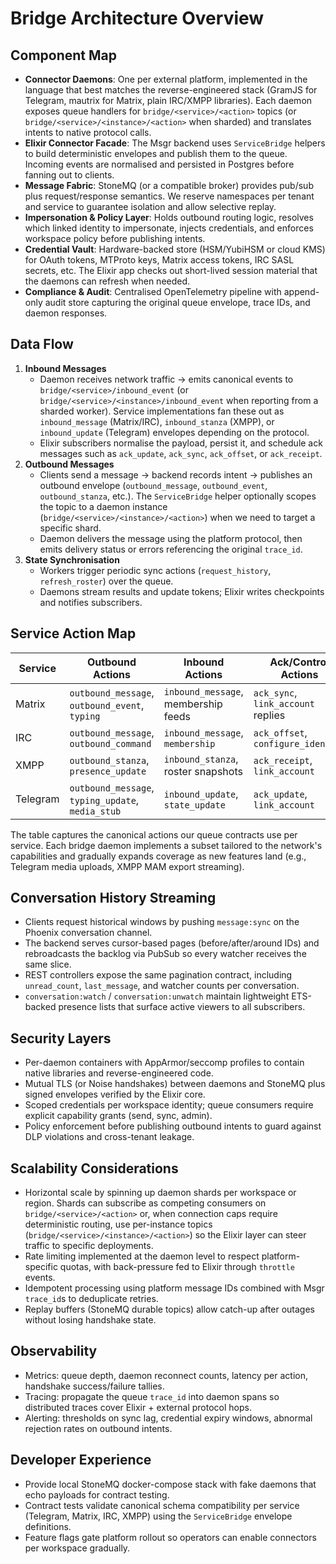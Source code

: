 # Bridge Architecture Overview

## Component Map
- **Connector Daemons**: One per external platform, implemented in the language that best matches the reverse-engineered stack (GramJS for Telegram, mautrix for Matrix, plain IRC/XMPP libraries). Each daemon exposes queue handlers for `bridge/<service>/<action>` topics (or `bridge/<service>/<instance>/<action>` when sharded) and translates intents to native protocol calls.
- **Elixir Connector Facade**: The Msgr backend uses `ServiceBridge` helpers to build deterministic envelopes and publish them to the queue. Incoming events are normalised and persisted in Postgres before fanning out to clients.
- **Message Fabric**: StoneMQ (or a compatible broker) provides pub/sub plus request/response semantics. We reserve namespaces per tenant and service to guarantee isolation and allow selective replay.
- **Impersonation & Policy Layer**: Holds outbound routing logic, resolves which linked identity to impersonate, injects credentials, and enforces workspace policy before publishing intents.
- **Credential Vault**: Hardware-backed store (HSM/YubiHSM or cloud KMS) for OAuth tokens, MTProto keys, Matrix access tokens, IRC SASL secrets, etc. The Elixir app checks out short-lived session material that the daemons can refresh when needed.
- **Compliance & Audit**: Centralised OpenTelemetry pipeline with append-only audit store capturing the original queue envelope, trace IDs, and daemon responses.

## Data Flow
1. **Inbound Messages**
   - Daemon receives network traffic → emits canonical events to `bridge/<service>/inbound_event`
     (or `bridge/<service>/<instance>/inbound_event` when reporting from a sharded worker). Service
     implementations fan these out as `inbound_message` (Matrix/IRC), `inbound_stanza` (XMPP), or
     `inbound_update` (Telegram) envelopes depending on the protocol.
   - Elixir subscribers normalise the payload, persist it, and schedule ack messages such as
     `ack_update`, `ack_sync`, `ack_offset`, or `ack_receipt`.
2. **Outbound Messages**
   - Clients send a message → backend records intent → publishes an outbound envelope
     (`outbound_message`, `outbound_event`, `outbound_stanza`, etc.). The `ServiceBridge` helper
     optionally scopes the topic to a daemon instance (`bridge/<service>/<instance>/<action>`) when
     we need to target a specific shard.
   - Daemon delivers the message using the platform protocol, then emits delivery status or errors referencing the original `trace_id`.
3. **State Synchronisation**
   - Workers trigger periodic sync actions (`request_history`, `refresh_roster`) over the queue.
   - Daemons stream results and update tokens; Elixir writes checkpoints and notifies subscribers.

## Service Action Map
| Service  | Outbound Actions                                   | Inbound Actions                     | Ack/Control Actions                 |
|----------|----------------------------------------------------|-------------------------------------|-------------------------------------|
| Matrix   | `outbound_message`, `outbound_event`, `typing`      | `inbound_message`, membership feeds | `ack_sync`, `link_account` replies  |
| IRC      | `outbound_message`, `outbound_command`             | `inbound_message`, `membership`     | `ack_offset`, `configure_identity`  |
| XMPP     | `outbound_stanza`, `presence_update`               | `inbound_stanza`, roster snapshots  | `ack_receipt`, `link_account`       |
| Telegram | `outbound_message`, `typing_update`, `media_stub`  | `inbound_update`, `state_update`    | `ack_update`, `link_account`        |

The table captures the canonical actions our queue contracts use per service. Each bridge daemon
implements a subset tailored to the network's capabilities and gradually expands coverage as new
features land (e.g., Telegram media uploads, XMPP MAM export streaming).

## Conversation History Streaming
- Clients request historical windows by pushing `message:sync` on the Phoenix conversation channel.
- The backend serves cursor-based pages (before/after/around IDs) and rebroadcasts the backlog via PubSub so every watcher receives the same slice.
- REST controllers expose the same pagination contract, including `unread_count`, `last_message`, and watcher counts per conversation.
- `conversation:watch` / `conversation:unwatch` maintain lightweight ETS-backed presence lists that surface active viewers to all subscribers.

## Security Layers
- Per-daemon containers with AppArmor/seccomp profiles to contain native libraries and reverse-engineered code.
- Mutual TLS (or Noise handshakes) between daemons and StoneMQ plus signed envelopes verified by the Elixir core.
- Scoped credentials per workspace identity; queue consumers require explicit capability grants (send, sync, admin).
- Policy enforcement before publishing outbound intents to guard against DLP violations and cross-tenant leakage.

## Scalability Considerations
- Horizontal scale by spinning up daemon shards per workspace or region. Shards can subscribe as competing consumers on `bridge/<service>/<action>` or, when connection caps require deterministic routing, use per-instance topics (`bridge/<service>/<instance>/<action>`) so the Elixir layer can steer traffic to specific deployments.
- Rate limiting implemented at the daemon level to respect platform-specific quotas, with back-pressure fed to Elixir through `throttle` events.
- Idempotent processing using platform message IDs combined with Msgr `trace_id`s to deduplicate retries.
- Replay buffers (StoneMQ durable topics) allow catch-up after outages without losing handshake state.

## Observability
- Metrics: queue depth, daemon reconnect counts, latency per action, handshake success/failure tallies.
- Tracing: propagate the queue `trace_id` into daemon spans so distributed traces cover Elixir + external protocol hops.
- Alerting: thresholds on sync lag, credential expiry windows, abnormal rejection rates on outbound intents.

## Developer Experience
- Provide local StoneMQ docker-compose stack with fake daemons that echo payloads for contract testing.
- Contract tests validate canonical schema compatibility per service (Telegram, Matrix, IRC, XMPP) using the `ServiceBridge` envelope definitions.
- Feature flags gate platform rollout so operators can enable connectors per workspace gradually.
